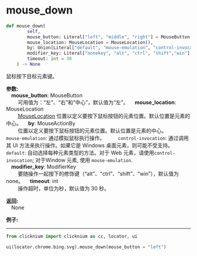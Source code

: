 # mouse_down
```python
def mouse_down(
        self,
        mouse_button: Literal["left", "middle", "right"] = MouseButton.Left,
        mouse_location: MouseLocation = MouseLocation(),
        by: Union[Literal["default", "mouse-emulation", "control-invocation"], MouseActionBy] = MouseActionBy.Default,
        modifier_key: Literal["nonekey", "alt", "ctrl", "shift","win"]  = ModifierKey.NoneKey,
        timeout: int = 30
    ) -> None
```  

鼠标按下目标元素键。

**参数:**  
     &emsp;**mouse_button**: MouseButton  
        &emsp;&emsp; 可用值为：“左”、“右”和“中心”，默认值为“左”。
    &emsp;**mouse_location**: MouseLocation  
        &emsp;&emsp; [MouseLocation](./mouselocation.md) 位置以定义要按下鼠标按钮的元素位置。默认位置是元素的中心。
    &emsp;**by**: MouseActionBy  
        &emsp;&emsp; 位置以定义要按下鼠标按钮的元素位置。默认位置是元素的中心。 
        &emsp;&emsp; `mouse-emulation`: 通过模拟鼠标执行操作。
        &emsp;&emsp; `control-invocation`: 通过调用其 UI 方法来执行操作。如果它是 Windows 桌面元素，则可能不受支持。
        &emsp;&emsp; `default`: 自动选择每种元素类型的方法。对于 Web 元素，请使用`control-invocation`; 对于Window 元素, 使用 `mouse-emulation`.  
    &emsp;**modifier_key**: ModifierKey  
        &emsp;&emsp; 要随操作一起按下的修饰键（“alt”、“ctrl”、“shift”、“win”），默认值为 none。
    &emsp;**timeout**: int  
        &emsp;&emsp; 操作超时，单位为秒，默认值为 30 秒。

**返回:**  
    &emsp;None

**例子:**
***
```python
from clicknium import clicknium as cc, locator, ui

ui(locator.chrome.bing.svg).mouse_down(mouse_button = "left")
```